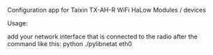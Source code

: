 Configuration app for Taixin TX-AH-R WiFi HaLow Modules / devices

Usage:

add your network interface that is connected to the radio after the command like this: 
python ./pylibnetat eth0


